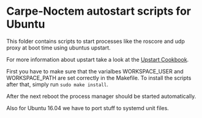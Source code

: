 # Carpe-Noctem autostart scripts for Ubuntu

This folder contains scripts to start processes like the roscore and udp proxy
at boot time using ubuntus upstart.

For more information about upstart take a look at the [Upstart Cookbook](http://upstart.ubuntu.com/cookbook).

First you have to make sure that the varialbes WORKSPACE_USER and WORKSPACE_PATH are set
correctly in the Makefile.
To install the scripts after that, simply run `sudo make install`.

After the next reboot the process manager should be started automatically.

Also for Ubuntu 16.04 we have to port stuff to systemd unit files.
